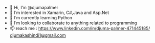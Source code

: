 - 👋 Hi, I’m @djumapalmer
- 👀 I’m interested in Xamarin, C#,Java and Asp.Net
- 🌱 I’m currently learning Python
- 💞️ I’m looking to collaborate to anything related to programming
- 📫 reach me : https://www.linkedin.com/in/djuma-palmer-471445185/
                 djumakashindi1@gmail.com

<!---
djumapalmer/djumapalmer is a ✨ special ✨ repository because its `README.md` (this file) appears on your GitHub profile.
You can click the Preview link to take a look at your changes.
--->
